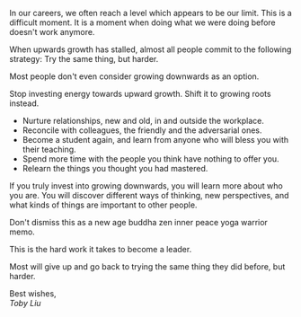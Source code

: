 In our careers, we often reach a level which appears to be our limit. This is a difficult moment. It is a moment when doing what we were doing before doesn't work anymore.

When upwards growth has stalled, almost all people commit to the following strategy: Try the same thing, but harder.

Most people don't even consider growing downwards as an option.

Stop investing energy towards upward growth. Shift it to growing roots instead.

- Nurture relationships, new and old, in and outside the workplace.
- Reconcile with colleagues, the friendly and the adversarial ones.
- Become a student again, and learn from anyone who will bless you with their teaching.
- Spend more time with the people you think have nothing to offer you.
- Relearn the things you thought you had mastered.

If you truly invest into growing downwards, you will learn more about who you are. You will discover different ways of thinking, new perspectives, and what kinds of things are important to other people.

Don't dismiss this as a new age buddha zen inner peace yoga warrior memo.

This is the hard work it takes to become a leader.

Most will give up and go back to trying the same thing they did before, but harder.

Best wishes,<br />
<i>Toby Liu</i>
